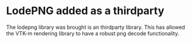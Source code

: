 # LodePNG added as a thirdparty

The lodepng library was brought is an thirdparty library. 
This has allowed the VTK-m rendering library to have a robust
png decode functionality.
